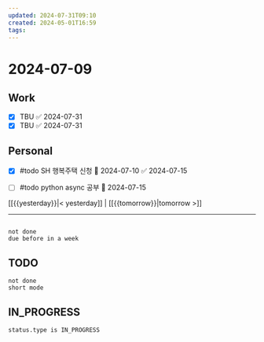 ```yaml
---
updated: 2024-07-31T09:10
created: 2024-05-01T16:59
tags: 
---
```


# 2024-07-09  

## Work

- [x] TBU ✅ 2024-07-31
- [x] TBU   ✅ 2024-07-31

## Personal

- [x] #todo SH 행복주택 신청 📅 2024-07-10 ✅ 2024-07-15
- [ ] #todo  python async 공부 📅 2024-07-15 

  
  
[[{{yesterday}}|< yesterday]] | [[{{tomorrow}}|tomorrow >]]  
  
---  

```tasks

not done
due before in a week
```



## TODO
```tasks  
not done  
short mode  
```

## IN_PROGRESS
```tasks  
status.type is IN_PROGRESS
```

